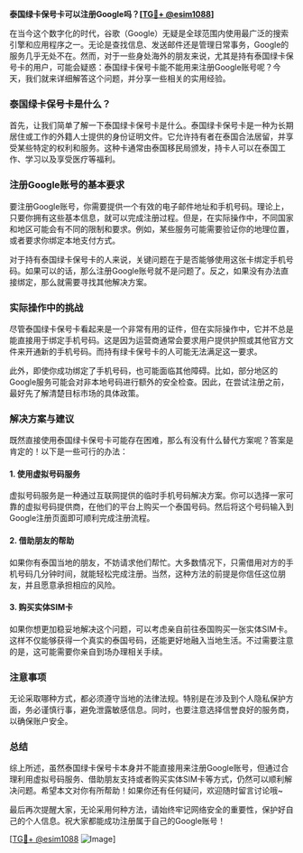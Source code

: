 **泰国绿卡保号卡可以注册Google吗？[[TG💪+ @esim1088](https://t.me/s/esim1088)]**

在当今这个数字化的时代，谷歌（Google）无疑是全球范围内使用最广泛的搜索引擎和应用程序之一。无论是查找信息、发送邮件还是管理日常事务，Google的服务几乎无处不在。然而，对于一些身处海外的朋友来说，尤其是持有泰国绿卡保号卡的用户，可能会疑惑：泰国绿卡保号卡能不能用来注册Google账号呢？今天，我们就来详细解答这个问题，并分享一些相关的实用经验。

### 泰国绿卡保号卡是什么？

首先，让我们简单了解一下泰国绿卡保号卡是什么。泰国绿卡保号卡是一种为长期居住或工作的外籍人士提供的身份证明文件。它允许持有者在泰国合法居留，并享受某些特定的权利和服务。这种卡通常由泰国移民局颁发，持卡人可以在泰国工作、学习以及享受医疗等福利。

### 注册Google账号的基本要求

要注册Google账号，你需要提供一个有效的电子邮件地址和手机号码。理论上，只要你拥有这些基本信息，就可以完成注册过程。但是，在实际操作中，不同国家和地区可能会有不同的限制和要求。例如，某些服务可能需要验证你的地理位置，或者要求你绑定本地支付方式。

对于持有泰国绿卡保号卡的人来说，关键问题在于是否能够使用这张卡绑定手机号码。如果可以的话，那么注册Google账号就不是问题了。反之，如果没有办法直接绑定，那么就需要寻找其他解决方案。

### 实际操作中的挑战

尽管泰国绿卡保号卡看起来是一个非常有用的证件，但在实际操作中，它并不总是能直接用于绑定手机号码。这是因为运营商通常会要求用户提供护照或其他官方文件来开通新的手机号码。而持有绿卡保号卡的人可能无法满足这一要求。

此外，即使你成功绑定了手机号码，也可能面临其他障碍。比如，部分地区的Google服务可能会对非本地号码进行额外的安全检查。因此，在尝试注册之前，最好先了解清楚目标市场的具体政策。

### 解决方案与建议

既然直接使用泰国绿卡保号卡可能存在困难，那么有没有什么替代方案呢？答案是肯定的！以下是一些可行的办法：

#### 1. 使用虚拟号码服务
虚拟号码服务是一种通过互联网提供的临时手机号码解决方案。你可以选择一家可靠的虚拟号码提供商，在他们的平台上购买一个泰国号码。然后将这个号码输入到Google注册页面即可顺利完成注册流程。

#### 2. 借助朋友的帮助
如果你有泰国当地的朋友，不妨请求他们帮忙。大多数情况下，只需借用对方的手机号码几分钟时间，就能轻松完成注册。当然，这种方法的前提是你信任这位朋友，并且愿意承担相应的风险。

#### 3. 购买实体SIM卡
如果你想更加稳妥地解决这个问题，可以考虑亲自前往泰国购买一张实体SIM卡。这样不仅能够获得一个真实的泰国号码，还能更好地融入当地生活。不过需要注意的是，这可能需要你亲自到场办理相关手续。

### 注意事项

无论采取哪种方式，都必须遵守当地的法律法规。特别是在涉及到个人隐私保护方面，务必谨慎行事，避免泄露敏感信息。同时，也要注意选择信誉良好的服务商，以确保账户安全。

### 总结

综上所述，虽然泰国绿卡保号卡本身并不能直接用来注册Google账号，但通过合理利用虚拟号码服务、借助朋友支持或者购买实体SIM卡等方式，仍然可以顺利解决问题。希望本文对你有所帮助！如果你还有任何疑问，欢迎随时留言讨论哦~

最后再次提醒大家，无论采用何种方法，请始终牢记网络安全的重要性，保护好自己的个人信息。祝大家都能成功注册属于自己的Google账号！

[[TG💪+ @esim1088](https://t.me/s/esim1088) ![Image](https://i.postimg.cc/4NQfJmqS/Snipaste-2025-05-13-00-14-12.png)]
